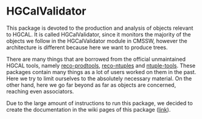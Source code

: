 # HGCalValidator 

This package is devoted to the production and analysis of objects relevant to HGCAL. It is called 
HGCalValidator, since it monitors the majority of the objects we follow in the HGCalValidator 
module in CMSSW, however the architecture is different because here we want to produce trees. 

There are many things that are borrowed from the official unmaintained HGCAL tools, namely
[reco-prodtools](https://github.com/CMS-HGCAL/reco-prodtools), [reco-ntuples](https://github.com/CMS-HGCAL/reco-ntuples) and 
[ntuple-tools](https://github.com/CMS-HGCAL/ntuple-tools). These packages contain many things as a lot of users 
worked on them in the past. Here we try to limit ourselves to the absolutely necessary material. On the other hand, 
here we go far beyond as far as objects are concerned, reaching even associators. 

Due to the large amount of instructions to run this package, we decided to create the documentation in the 
wiki pages of this package ([link](https://github.com/apsallid/HGCalValidator/wiki)).

